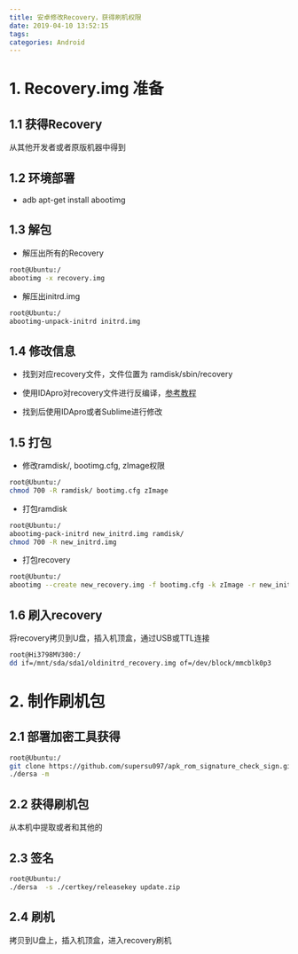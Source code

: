 ```yaml
---
title: 安卓修改Recovery，获得刷机权限
date: 2019-04-10 13:52:15
tags:
categories: Android
---
```


# 1. Recovery.img 准备

## 1.1 获得Recovery

从其他开发者或者原版机器中得到

## 1.2 环境部署

- adb apt-get install abootimg

## 1.3 解包

- 解压出所有的Recovery

```bash
root@Ubuntu:/ 
abootimg -x recovery.img 
```

- 解压出initrd.img

```bash
root@Ubuntu:/ 
abootimg-unpack-initrd initrd.img
```

## 1.4 修改信息

- 找到对应recovery文件，文件位置为 ramdisk/sbin/recovery

- 使用IDApro对recovery文件进行反编译，[参考教程](http://www.oneplusbbs.com/thread-860851-1.html)

- 找到后使用IDApro或者Sublime进行修改

## 1.5 打包

- 修改ramdisk/, bootimg.cfg, zImage权限

```bash
root@Ubuntu:/ 
chmod 700 -R ramdisk/ bootimg.cfg zImage
```

- 打包ramdisk

```bash
root@Ubuntu:/ 
abootimg-pack-initrd new_initrd.img ramdisk/
chmod 700 -R new_initrd.img
```

- 打包recovery

```bash
root@Ubuntu:/ 
abootimg --create new_recovery.img -f bootimg.cfg -k zImage -r new_initrd.img
```

## 1.6 刷入recovery

将recovery拷贝到U盘，插入机顶盒，通过USB或TTL连接

```bash
root@Hi3798MV300:/ 
dd if=/mnt/sda/sda1/oldinitrd_recovery.img of=/dev/block/mmcblk0p3
```

# 2. 制作刷机包

## 2.1 部署加密工具获得

```bash
root@Ubuntu:/ 
git clone https://github.com/supersu097/apk_rom_signature_check_sign.git
./dersa -m
```

## 2.2 获得刷机包

从本机中提取或者和其他的

## 2.3 签名

```bash
root@Ubuntu:/ 
./dersa  -s ./certkey/releasekey update.zip
```

## 2.4 刷机

拷贝到U盘上，插入机顶盒，进入recovery刷机


